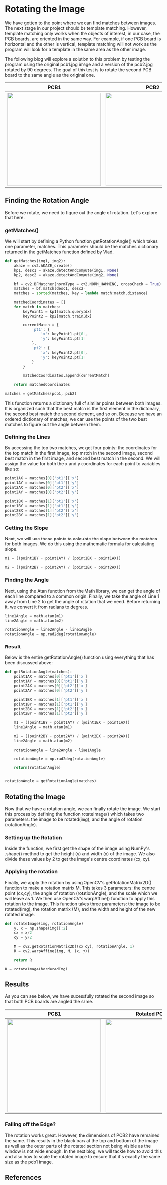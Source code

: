 # Rotating the Image

We have gotten to the point where we can find matches between images. The next stage in our project should be template matching. However, template matching only works when the objects of interest, in our case, the PCB boards, are oriented in the same way. For example, if one PCB board is horizontal and the other is vertical, template matching will not work as the program will look for a template in the same area as the other image. 

The following blog will explore a solution to this problem by testing the program using the original pcb1.jpg image and a version of the pcb2.jpg rotated by 90 degrees. The goal of this test is to rotate the second PCB board to the same angle as the original one.

| PCB1 | PCB2 |
| :---: | :---: |
| <img src="../images/pcb1.jpg" width="300"> | <img src="../images/pcb2rotated.jpg" width="300"> |

## Finding the Rotation Angle

Before we rotate, we need to figure out the angle of rotation. Let's explore that here.

### getMatches()

We will start by defining a Python function getRotationAngle() which takes one parameter, matches. This parameter should be the matches dictionary returned in the getMatches function defined by Vlad. 

```python
def getMatches(img1, img2):
    akaze = cv2.AKAZE_create()
    kp1, desc1 = akaze.detectAndCompute(img1, None)
    kp2, desc2 = akaze.detectAndCompute(img2, None)

    bf = cv2.BFMatcher(normType = cv2.NORM_HAMMING, crossCheck = True)
    matches = bf.match(desc1, desc2)
    matches = sorted(matches, key = lambda match:match.distance)

    matchedCoordinates = []
    for match in matches:
        keyPoint1 = kp1[match.queryIdx]
        keyPoint2 = kp2[match.trainIdx]

        currentMatch = {
            'pt1': {
                'x': keyPoint1.pt[0],
                'y': keyPoint1.pt[1]
            },
            'pt2': {
                'x': keyPoint2.pt[0],
                'y': keyPoint2.pt[1]
            }
        }

        matchedCoordinates.append(currentMatch)

    return matchedCoordinates

matches = getMatches(pcb1, pcb2)
```

This function returns a dictionary full of similar points between both images. It is organized such that the best match is the first element in the dictonary, the second best match the second element, and so on. Because we have an ordered dictionary of matches, we can use the points of the two best matches to figure out the angle between them.

### Defining the Lines

By accessing the top two matches, we get four points: the coordinates for the top match in the first image, top match in the second image, second best match in the first image, and second best match in the second. We will assign the value for both the x and y coordinates for each point to variables like so:

```python
point1AX = matches[0]['pt1']['x']
point1AY = matches[0]['pt1']['y']
point2AX = matches[0]['pt2']['x']
point2AY = matches[0]['pt2']['y']

point1BX = matches[1]['pt1']['x']
point1BY = matches[1]['pt1']['y']
point2BX = matches[1]['pt2']['x']
point2BY = matches[1]['pt2']['y']
```

### Getting the Slope

Next, we will use these points to calculate the slope between the matches for both images. We do this using the mathematic formula for calculating slope.

```python
m1 = ((point1BY - point1AY) / (point1BX - point1AX))

m2 = ((point2BY - point2AY) / (point2BX - point2AX))
```


### Finding the Angle

Next, using the Atan function from the Math library, we can get the angle of each line compared to a common origin. Finally, we take the angle of Line 1 away from Line 2 to get the angle of rotation that we need. Before returning it, we convert it from radians to degrees.

```python
line1Angle = math.atan(m1)
line2Angle = math.atan(m2)

rotationAngle = line2Angle - line1Angle
rotationAngle = np.rad2deg(rotationAngle)
```

### Result

Below is the entire getRotationAngle() function using everything that has been discussed above:

```python
def getRotationAngle(matches):
    point1AX = matches[0]['pt1']['x']
    point1AY = matches[0]['pt1']['y']
    point2AX = matches[0]['pt2']['x']
    point2AY = matches[0]['pt2']['y']

    point1BX = matches[1]['pt1']['x']
    point1BY = matches[1]['pt1']['y']
    point2BX = matches[1]['pt2']['x']
    point2BY = matches[1]['pt2']['y']

    m1 = ((point1BY - point1AY) / (point1BX - point1AX))
    line1Angle = math.atan(m1)

    m2 = ((point2BY - point2AY) / (point2BX - point2AX))
    line2Angle = math.atan(m2)
    
    rotationAngle = line2Angle - line1Angle

    rotationAngle = np.rad2deg(rotationAngle)

    return(rotationAngle)


rotationAngle = getRotationAngle(matches)
```

## Rotating the Image

Now that we have a rotation angle, we can finally rotate the image. We start this process by defining the function rotateImage() which takes two parameters: the image to be rotated(img), and the angle of rotation (rotationAngle). 

### Setting up the Rotation

Inside the function, we first get the shape of the image using NumPy's .shape() method to get the height (y) and width (x) of the image. We also divide these values by 2 to get the image's centre coordinates (cx, cy).

### Applying the rotation

Finally, we apply the rotation by using OpenCV's getRotationMatrix2D() function to make a rotation matrix M. This takes 3 parameters: the centre point (cx,cy), the angle of rotation (rotationAngle), and the scale which we will leave as 1. We then use OpenCV's warpAffine() function to apply this rotation to the image. This function takes three parameters: the image to be rotated(img), the rotation matrix (M), and the width and height of the new rotated image. 

```python
def rotateImage(img, rotationAngle):
    y, x = np.shape(img)[:2]
    cx = x/2
    cy = y/2

    M = cv2.getRotationMatrix2D((cx,cy), rotationAngle, 1)
    R = cv2.warpAffine(img, M, (x, y))

    return R

R = rotateImage(borderedImg)
```

## Results

As you can see below, we have sucessfully rotated the second image so that both PCB boards are angled the same.

| PCB1 | Rotated PCB2 |
| :---: | :---: |
| <img src="../images/pcb1.jpg" width="300"> | <img src="../images/rotated.jpg" width="300"> |

### Falling off the Edge?

The rotation works great. However, the dimensions of PCB2 have remained the same. This results in the black bars at the top and bottom of the image as well as the outer parts of the rotated section not being visible as the window is not wide enough. In the next blog, we will tackle how to avoid this and also how to scale the rotated image to ensure that it's exactly the same size as the pcb1 image. 

## References

